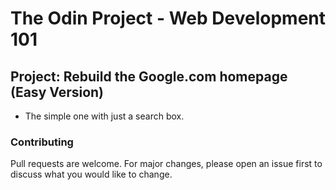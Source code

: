 # The Odin Project - Web Development 101

## Project: Rebuild the Google.com homepage (Easy Version)
- The simple one with just a search box.

### Contributing
Pull requests are welcome. For major changes, please open an issue first to discuss what you would like to change.
